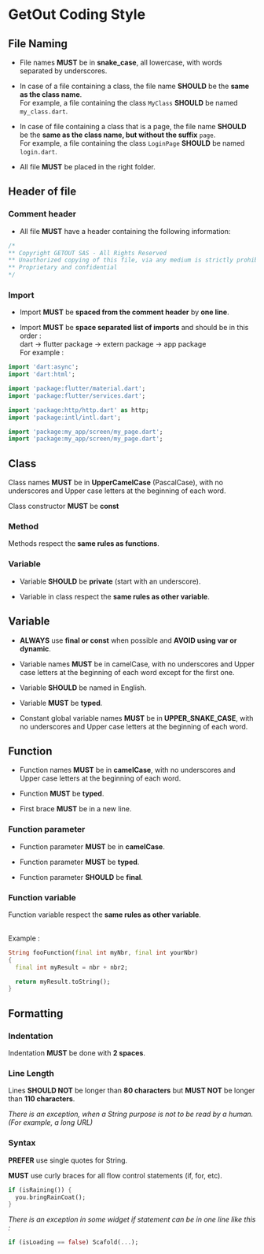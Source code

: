 # GetOut Coding Style

## File Naming

- File names **MUST** be in **snake_case**, all lowercase, with words separated by underscores.


- In case of a file containing a class, the file name **SHOULD** be the **same as the class name**.<br />
For example, a file containing the class `MyClass` **SHOULD** be named `my_class.dart`.


- In case of file containing a class that is a page, the file name **SHOULD** be the **same as the class name, but without the suffix** `page`.<br />
For example, a file containing the class `LoginPage` **SHOULD** be named `login.dart`.


- All file **MUST** be placed in the right folder.

## Header of file

### Comment header

- All file **MUST** have a header containing the following information:<br />

```dart
/*
** Copyright GETOUT SAS - All Rights Reserved
** Unauthorized copying of this file, via any medium is strictly prohibited
** Proprietary and confidential
*/
```

### Import

- Import **MUST** be **spaced from the comment header** by **one line**.


- Import **MUST** be **space separated list of imports** and should be in this order :<br />
dart -> flutter package -> extern package -> app package <br />
For example :
```dart
import 'dart:async';
import 'dart:html';

import 'package:flutter/material.dart';
import 'package:flutter/services.dart';

import 'package:http/http.dart' as http;
import 'package:intl/intl.dart';

import 'package:my_app/screen/my_page.dart';
import 'package:my_app/screen/my_page.dart';
```

## Class

Class names **MUST** be in **UpperCamelCase** (PascalCase), with no underscores and Upper case letters at the beginning of each word.

Class constructor **MUST** be **const**

### Method

Methods respect the **same rules as functions**.

### Variable

- Variable **SHOULD** be **private** (start with an underscore).


- Variable in class respect the **same rules as other variable**.

## Variable

- **ALWAYS** use **final or const** when possible and **AVOID using var or dynamic**.


- Variable names **MUST** be in camelCase, with no underscores and Upper case letters at the beginning of each word except for the first one.


- Variable **SHOULD** be named in English.


- Variable **MUST** be **typed**.


- Constant global variable names **MUST** be in **UPPER_SNAKE_CASE**, with no underscores and Upper case letters at the beginning of each word.

## Function

- Function names **MUST** be in **camelCase**, with no underscores and Upper case letters at the beginning of each word.


- Function **MUST** be **typed**.


- First brace **MUST** be in a new line.

### Function parameter

- Function parameter **MUST** be in **camelCase**.


- Function parameter **MUST** be **typed**.


- Function parameter **SHOULD** be **final**.

### Function variable

Function variable respect the **same rules as other variable**.
<br>
<br>

Example :
```dart
String fooFunction(final int myNbr, final int yourNbr)
{
  final int myResult = nbr + nbr2;

  return myResult.toString();
}
```

## Formatting

### Indentation

Indentation **MUST** be done with **2 spaces**.

### Line Length

Lines **SHOULD NOT** be longer than **80 characters** but **MUST NOT** be longer than **110 characters**.

_There is an exception, when a String purpose is not to be read by a human. (For example, a long URL)_

### Syntax

**PREFER** use single quotes for String.

**MUST** use curly braces for all flow control statements (if, for, etc).
```dart
if (isRaining()) {
  you.bringRainCoat();
}
```

_There is an exception in some widget if statement can be in one line like this :_<br >
```dart
if (isLoading == false) Scafold(...);
```